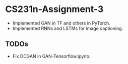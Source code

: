# CS231n-Assignment-3

* Implemented GAN in TF and others in PyTorch.
* Implemented RNNs and LSTMs for image captioning.

## TODOs
* Fix DCGAN in GAN-Tensorflow.ipynb.
